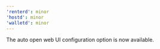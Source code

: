 ```yaml
---
'renterd': minor
'hostd': minor
'walletd': minor
---
```


The auto open web UI configuration option is now available.
